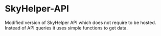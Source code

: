 # SkyHelper-API
Modified version of SkyHelper API which does not require to be hosted. Instead of API queries it uses simple functions to get data.
